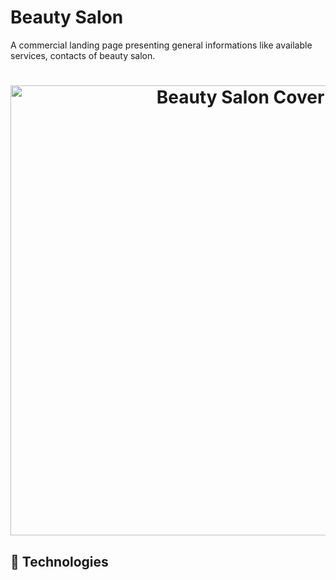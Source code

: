 <h1>
Beauty Salon
 </h1> 
A commercial landing page presenting general informations like available services, contacts of beauty salon.

<h1 align="center">
<img width="720px" alt="Beauty Salon Cover" src="https://user-images.githubusercontent.com/25250788/158037688-d64f95ab-b56d-4769-b811-19db7bf7be66.png">
</h1>


## 🚀 Technologies
